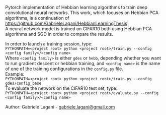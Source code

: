 Pytorch implementation of Hebbian learning algorithms to train
deep convolutional neural networks. This work, which focuses on 
Hebbian PCA algorithms, is a continuation of 
https://github.com/GabrieleLagani/HebbianLearningThesis  
A neural network model is trained on CIFAR10 both using Hebbian PCA 
algorithms and SGD in order to compare the results.

In order to launch a training session, type:  
`PYTHONPATH=<project root> python <project root>/train.py --config <config family>/<config name>`  
Where `<config family>` is either `gdes` or `hebb`, depending whether 
you want to run gradient descent or hebbian training, and 
`<config name>` is the name of one of the training configurations in 
the `config.py` file.  
Example:  
`PYTHONPATH=<project root> python <project root>/train.py --config gdes/config_base`  
To evaluate the network on the CIFAR10 test set, type:  
`PYTHONPATH=<project root> python <project root>/evaluate.py --config <config family>/<config name>`


Author: Gabriele Lagani - gabriele.lagani@gmail.com

